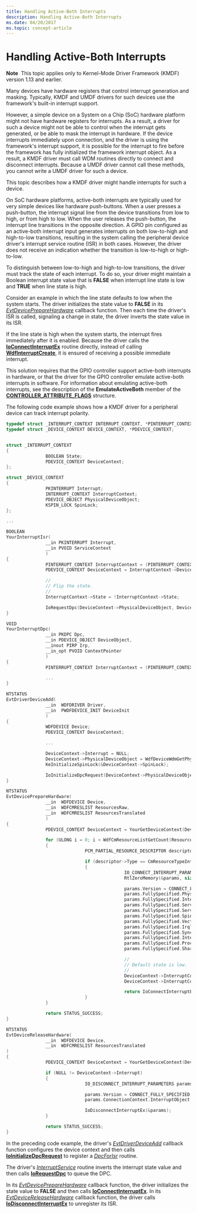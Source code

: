 ```yaml
---
title: Handling Active-Both Interrupts
description: Handling Active-Both Interrupts
ms.date: 04/20/2017
ms.topic: concept-article
---
```


# Handling Active-Both Interrupts


**Note**  This topic applies only to Kernel-Mode Driver Framework (KMDF) version 1.13 and earlier.

 

Many devices have hardware registers that control interrupt generation and masking. Typically, KMDF and UMDF drivers for such devices use the framework's built-in interrupt support.

However, a simple device on a System on a Chip (SoC) hardware platform might not have hardware registers for interrupts. As a result, a driver for such a device might not be able to control when the interrupt gets generated, or be able to mask the interrupt in hardware. If the device interrupts immediately upon connection, and the driver is using the framework's interrupt support, it is possible for the interrupt to fire before the framework has fully initialized the framework interrupt object. As a result, a KMDF driver must call WDM routines directly to connect and disconnect interrupts. Because a UMDF driver cannot call these methods, you cannot write a UMDF driver for such a device.

This topic describes how a KMDF driver might handle interrupts for such a device.

On SoC hardware platforms, active-both interrupts are typically used for very simple devices like hardware push-buttons. When a user presses a push-button, the interrupt signal line from the device transitions from low to high, or from high to low. When the user releases the push-button, the interrupt line transitions in the opposite direction. A GPIO pin configured as an active-both interrupt input generates interrupts on both low-to-high and high-to-low transitions, resulting in the system calling the peripheral device driver's interrupt service routine (ISR) in both cases. However, the driver does not receive an indication whether the transition is low-to-high or high-to-low.

To distinguish between low-to-high and high-to-low transitions, the driver must track the state of each interrupt. To do so, your driver might maintain a Boolean interrupt state value that is **FALSE** when interrupt line state is low and **TRUE** when line state is high.

Consider an example in which the line state defaults to low when the system starts. The driver initializes the state value to **FALSE** in its [*EvtDevicePrepareHardware*](/windows-hardware/drivers/ddi/wdfdevice/nc-wdfdevice-evt_wdf_device_prepare_hardware) callback function. Then each time the driver's ISR is called, signaling a change in state, the driver inverts the state value in its ISR.

If the line state is high when the system starts, the interrupt fires immediately after it is enabled. Because the driver calls the [**IoConnectInterruptEx**](/windows-hardware/drivers/ddi/wdm/nf-wdm-ioconnectinterruptex) routine directly, instead of calling [**WdfInterruptCreate**](/windows-hardware/drivers/ddi/wdfinterrupt/nf-wdfinterrupt-wdfinterruptcreate), it is ensured of receiving a possible immediate interrupt.

This solution requires that the GPIO controller support active-both interrupts in hardware, or that the driver for the GPIO controller emulate active-both interrupts in software. For information about emulating active-both interrupts, see the description of the **EmulateActiveBoth** member of the [**CONTROLLER\_ATTRIBUTE\_FLAGS**](/windows-hardware/drivers/ddi/gpioclx/ns-gpioclx-_controller_attribute_flags) structure.

The following code example shows how a KMDF driver for a peripheral device can track interrupt polarity.

```cpp
typedef struct _INTERRUPT_CONTEXT INTERRUPT_CONTEXT, *PINTERRUPT_CONTEXT;
typedef struct _DEVICE_CONTEXT DEVICE_CONTEXT, *PDEVICE_CONTEXT;


struct _INTERRUPT_CONTEXT
{
               BOOLEAN State;
               PDEVICE_CONTEXT DeviceContext;
};

struct _DEVICE_CONTEXT
{
               PKINTERRUPT Interrupt;
               INTERRUPT_CONTEXT InterruptContext;
               PDEVICE_OBJECT PhysicalDeviceObject;
               KSPIN_LOCK SpinLock;
};

...

BOOLEAN
YourInterruptIsr(
               __in PKINTERRUPT Interrupt,
               __in PVOID ServiceContext
               )
{
               PINTERRUPT_CONTEXT InterruptContext = (PINTERRUPT_CONTEXT)ServiceContext;
               PDEVICE_CONTEXT DeviceContext = InterruptContext->DeviceContext;

               //
               // Flip the state.
               //
               InterruptContext->State = !InterruptContext->State;

               IoRequestDpc(DeviceContext->PhysicalDeviceObject, DeviceContext->PhysicalDeviceObject->CurrentIrp, InterruptContext);
}

VOID
YourInterruptDpc(
               __in PKDPC Dpc,
               __in PDEVICE_OBJECT DeviceObject,
               __inout PIRP Irp,
               __in_opt PVOID ContextPointer
               )
{
               PINTERRUPT_CONTEXT InterruptContext = (PINTERRUPT_CONTEXT)ContextPointer;

               ...
}

NTSTATUS
EvtDriverDeviceAdd(
               __in  WDFDRIVER Driver,
               __in  PWDFDEVICE_INIT DeviceInit
               )
{
               WDFDEVICE Device;
               PDEVICE_CONTEXT DeviceContext;

               ...

               DeviceContext->Interrupt = NULL;
               DeviceContext->PhysicalDeviceObject = WdfDeviceWdmGetPhysicalDevice(Device);
               KeInitializeSpinLock(&DeviceContext->SpinLock);

               IoInitializeDpcRequest(DeviceContext->PhysicalDeviceObject, YourInterruptDpc);
}

NTSTATUS
EvtDevicePrepareHardware(
               __in  WDFDEVICE Device,
               __in  WDFCMRESLIST ResourcesRaw,
               __in  WDFCMRESLIST ResourcesTranslated
               )
{
               PDEVICE_CONTEXT DeviceContext = YourGetDeviceContext(Device);

               for (ULONG i = 0; i < WdfCmResourceListGetCount(ResourcesTranslated); i++)
               {
                              PCM_PARTIAL_RESOURCE_DESCRIPTOR descriptor = WdfCmResourceListGetDescriptor(ResourcesTranslated, i);

                              if (descriptor->Type == CmResourceTypeInterrupt)
                              {
                                             IO_CONNECT_INTERRUPT_PARAMETERS params;
                                             RtlZeroMemory(&params, sizeof(params));

                                             params.Version = CONNECT_FULLY_SPECIFIED;
                                             params.FullySpecified.PhysicalDeviceObject = DeviceContext->PhysicalDeviceObject;
                                             params.FullySpecified.InterruptObject = &DeviceContext->Interrupt;
                                             params.FullySpecified.ServiceRoutine = YourInterruptIsr;
                                             params.FullySpecified.ServiceContext = (PVOID)&DeviceContext->InterruptContext;
                                             params.FullySpecified.SpinLock = &DeviceContext->SpinLock;
                                             params.FullySpecified.Vector = descriptor->u.Interrupt.Vector;
                                             params.FullySpecified.Irql = (KIRQL)descriptor->u.Interrupt.Level;
                                             params.FullySpecified.SynchronizeIrql = (KIRQL)descriptor->u.Interrupt.Level;
                                             params.FullySpecified.InterruptMode = (descriptor->Flags & CM_RESOURCE_INTERRUPT_LATCHED) ? Latched : LevelSensitive;
                                             params.FullySpecified.ProcessorEnableMask = descriptor->u.Interrupt.Affinity;
                                             params.FullySpecified.ShareVector = descriptor->ShareDisposition;

                                             //
                                             // Default state is low.
                                             //
                                             DeviceContext->InterruptContext.State = 0;
                                             DeviceContext->InterruptContext.DeviceContext = DeviceContext;

                                             return IoConnectInterruptEx(&params);
                              }
               }

               return STATUS_SUCCESS;
}

NTSTATUS
EvtDeviceReleaseHardware(
               __in  WDFDEVICE Device,
               __in  WDFCMRESLIST ResourcesTranslated
)
{
               PDEVICE_CONTEXT DeviceContext = YourGetDeviceContext(Device);

               if (NULL != DeviceContext->Interrupt)
               {
                              IO_DISCONNECT_INTERRUPT_PARAMETERS params;

                              params.Version = CONNECT_FULLY_SPECIFIED;
                              params.ConnectionContext.InterruptObject = DeviceContext->Interrupt;

                              IoDisconnectInterruptEx(&params);
               }

               return STATUS_SUCCESS;
}
```

In the preceding code example, the driver's [*EvtDriverDeviceAdd*](/windows-hardware/drivers/ddi/wdfdriver/nc-wdfdriver-evt_wdf_driver_device_add) callback function configures the device context and then calls [**IoInitializeDpcRequest**](/windows-hardware/drivers/ddi/wdm/nf-wdm-ioinitializedpcrequest) to register a [*DpcForIsr*](/windows-hardware/drivers/ddi/wdm/nc-wdm-io_dpc_routine) routine.

The driver's [*InterruptService*](/windows-hardware/drivers/ddi/wdm/nc-wdm-kservice_routine) routine inverts the interrupt state value and then calls [**IoRequestDpc**](/windows-hardware/drivers/ddi/wdm/nf-wdm-iorequestdpc) to queue the DPC.

In its [*EvtDevicePrepareHardware*](/windows-hardware/drivers/ddi/wdfdevice/nc-wdfdevice-evt_wdf_device_prepare_hardware) callback function, the driver initializes the state value to **FALSE** and then calls [**IoConnectInterruptEx**](/windows-hardware/drivers/ddi/wdm/nf-wdm-ioconnectinterruptex). In its [*EvtDeviceReleaseHardware*](/windows-hardware/drivers/ddi/wdfdevice/nc-wdfdevice-evt_wdf_device_release_hardware) callback function, the driver calls [**IoDisconnectInterruptEx**](/windows-hardware/drivers/ddi/wdm/nf-wdm-iodisconnectinterruptex) to unregister its ISR.

 

